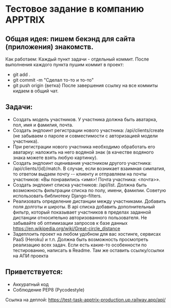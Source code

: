 # Тестовое задание в компанию APPTRIX
## Общая идея: пишем бекэнд для сайта (приложения) знакомств.
Как работаем:
Каждый пункт задачи - отдельный коммит. После выполнения каждого пункта пушим коммит в проект:
- git add .
- git commit -m "Сделал то-то и то-то"
- git push origin {ветка}
После завершения ссылку на все коммиты кидаем в общий чат.
## Задачи:
- Создать модель участников. У участника должна быть аватарка, пол, имя и фамилия, почта.
- Создать эндпоинт регистрации нового участника: /api/clients/create (не забываем о пароле и совместимости с авторизацией модели участника).
- При регистрации нового участника необходимо обработать его аватарку: наложить на него водяной знак (в качестве водяного знака можете взять любую картинку).
- Создать эндпоинт оценивания участником другого участника: /api/clients/{id}/match. В случае, если возникает взаимная симпатия, то ответом выдаем почту -- клиенту и отправляем на почты участников: «Вы понравились <имя>! Почта участника: <почта>».
- Создать эндпоинт списка участников: /api/list. Должна быть возможность фильтрации списка по полу, имени, фамилии. Советую использовать библиотеку Django-filters.
- Реализовать определение дистанции между участниками. Добавить поля долготы и широты. В api списка добавить дополнительный фильтр, который показывает участников в пределах заданной дистанции относительно авторизованного пользователя. Не забывайте об оптимизации запросов к базе данных
https://en.wikipedia.org/wiki/Great-circle_distance
- Задеплоить проект на любом удобном для вас хостинге, сервисах PaaS (Heroku) и т.п. Должна быть возможность просмотреть реализацию всех задач. Если есть какие-то особенности по тестированию, написать в Readme. Там же оставить ссылку/ссылки на АПИ проекта
## Приветствуется:
- Аккуратный код
- Соблюдение PEP8 (Pycodestyle)

Ссылка на деплой: https://test-task-apptrix-production.up.railway.app/api/
